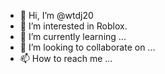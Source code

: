 - 👋 Hi, I’m @wtdj20
- 👀 I’m interested in Roblox.
- 🌱 I’m currently learning ...
- 💞️ I’m looking to collaborate on ...
- 📫 How to reach me ...

<!---
wtdj20/wtdj20 is a ✨ special ✨ repository because its `README.md` (this file) appears on your GitHub profile.
You can click the Preview link to take a look at your changes.
--->

